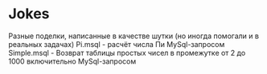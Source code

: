# Jokes
Разные поделки, написанные в качестве шутки (но иногда помогали и в реальных задачах)
Pi.msql - расчёт числа Пи MySql-запросом
Simple.msql - Возврат таблицы простых чисел в промежутке от 2 до 1000 включительно MySql-запросом

